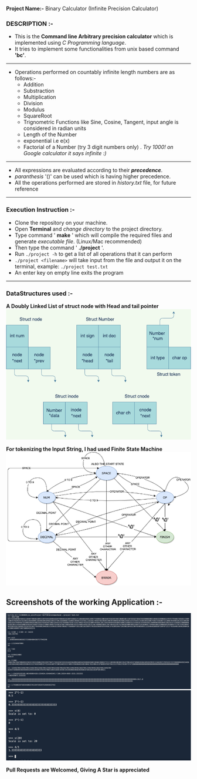 **Project Name:-** Binary Calculator (Infinite Precision Calculator)

### DESCRIPTION :-  

  * This is the **Command line Arbitrary precision calculator** which is implemented using _C Programming language_.
  * It tries to implement some functionalities from unix based command **'bc'**.
  ---
  * Operations performed on countably infinite length numbers are as follows:-
    * Addition
    * Substraction
    * Multiplication
    * Division
    * Modulus  
    * SquareRoot
    * Trignometric Functions like Sine, Cosine, Tangent, input angle is considered in radian units
    * Length of the Number
    * exponential i.e e(x)
    * Factorial of a Number (try 3 digit numbers only) . _Try 1000! on Google calculator it says infinite :)_
  ---
  * All expressions are evaluated according to their **_precedence_**.
  * _paranthesis_ '()' can be used which is having higher precedence.  
  * All the operations performed are stored in  _history.txt_ file, for future reference
  
  
  ---
  
### Execution Instruction :-  

 * Clone the repository on your machine. 
 * Open **Terminal** and _change directory_ to the project directory.  
 * Type command ' **make** ' which will compile the required files and generate _executable file_.   (Linux/Mac recommended)
 * Then type the command ' **./project** '. 
 * Run `./project -h` to get a list of all operations that it can perform
 * `./project <filename>`  will take input from the file and output it on the terminal, example: `./project test.txt`
 * An enter key on empty line exits the program
  ---
  ### DataStructures used :-
**A Doubly Linked List of struct node with Head and tail pointer**
  <img src="./Structs.png" />

**For tokenizing the Input String, I had used Finite State Machine**
  <img src="./stateDiagram.png" />


  
  ## Screenshots of the working Application :-
  <img src="./screenshots/2.png" />
  <img src="./screenshots/1.png" />
  
  **Pull Requests are Welcomed, Giving A Star is appreciated**
